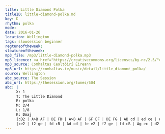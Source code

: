 ```yaml
---
title: Little Diamond Polka
titleID: little-diamond-polka.md
key: D
rhythm: polka
mode:
date: 2016-01-26
location: Wellington
tags: slowsession beginner 
regtuneoftheweek:
slowtuneoftheweek:
mp3_file: /mp3/little-diamond-polka.mp3
mp3_licence: <a href="https://creativecommons.org/licenses/by-nc/2.5/">CC-BY-NC-2.5</a>
mp3_source: Comhaltas Ceoltóirí Éireann
mp3_url: https://comhaltas.ie/music/detail/little_diamond_polka/
source: Wellington
abc_source: The Session
abc_url: https://thesession.org/tunes/604
abc: |
     X: 1
     T: The Little Diamond
     R: polka
     M: 2/4
     L: 1/8
     K: Dmaj
     |:B2 | A>B AF | DE FD | A>B AF | GF EF | DE FG | AB cd | ed ce | d2 :||!
     |:e2 | f2 ge | fd cB | Ad cd | fe e2 | f2 ge | fd cB | Ag ec | d2 :||!
---
```

